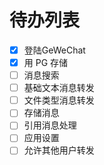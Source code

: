 # 待办列表

- [x] 登陆GeWeChat
- [x] 用 PG 存储
- [ ] 消息搜索
- [ ] 基础文本消息转发
- [ ] 文件类型消息转发
- [ ] 存储消息
- [ ] 引用消息处理
- [ ] 应用设置
- [ ] 允许其他用户转发